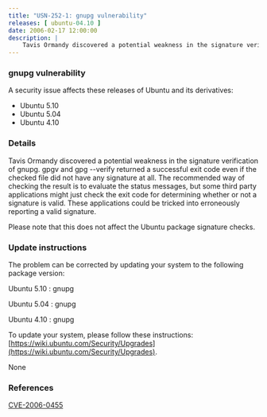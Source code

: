 ```yaml
---
title: "USN-252-1: gnupg vulnerability"
releases: [ ubuntu-04.10 ]
date: 2006-02-17 12:00:00
description: |
    Tavis Ormandy discovered a potential weakness in the signature verification of gnupg. gpgv and gpg --verify returned a successful exit code even if the checked file did not have any signature at all. The recommended way of checking the result is to evaluate the status messages, but some third party applications might just check the exit code for determining whether or not a signature is valid. These applications could be tricked into erroneously reporting a valid signature.
--- 
```

 
### gnupg vulnerability

A security issue affects these releases of Ubuntu and its derivatives:

* Ubuntu 5.10
* Ubuntu 5.04
* Ubuntu 4.10

### Details

Tavis Ormandy discovered a potential weakness in the signature verification of gnupg. gpgv and gpg --verify returned a successful exit code even if the checked file did not have any signature at all. The recommended way of checking the result is to evaluate the status messages, but some third party applications might just check the exit code for determining whether or not a signature is valid. These applications could be tricked into erroneously reporting a valid signature.

Please note that this does not affect the Ubuntu package signature checks.

### Update instructions

The problem can be corrected by updating your system to the following package version:

Ubuntu 5.10
 : gnupg 

Ubuntu 5.04
 : gnupg 

Ubuntu 4.10
 : gnupg 

To update your system, please follow these instructions: [https://wiki.ubuntu.com/Security/Upgrades](https://wiki.ubuntu.com/Security/Upgrades).

None

### References

 [CVE-2006-0455](http://people.ubuntu.com/~ubuntu-security/cve/CVE-2006-0455)
 
